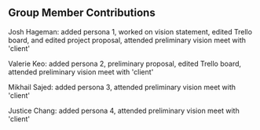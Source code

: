 ## Group Member Contributions
Josh Hageman: added persona 1, worked on vision statement, edited Trello board, and edited project proposal, attended preliminary vision meet with 'client'

Valerie Keo: added persona 2, preliminary proposal, edited Trello board, attended preliminary vision meet with 'client'

Mikhail Sajed: added persona 3, attended preliminary vision meet with 'client'

Justice Chang: added persona 4, attended preliminary vision meet with 'client'
